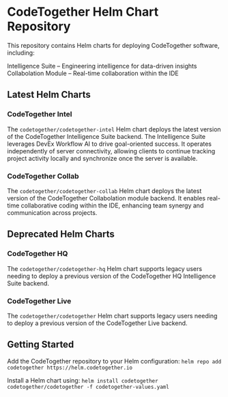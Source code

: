 # CodeTogether Helm Chart Repository

This repository contains Helm charts for deploying CodeTogether software, including:

Intelligence Suite – Engineering intelligence for data-driven insights
Collabolation Module – Real-time collaboration within the IDE

## Latest Helm Charts

### CodeTogether Intel

The `codetogether/codetogether-intel` Helm chart deploys the latest version of the CodeTogether Intelligence Suite backend. The Intelligence Suite leverages DevEx Workflow AI to drive goal-oriented success. It operates independently of server connectivity, allowing clients to continue tracking project activity locally and synchronize once the server is available.

### CodeTogether Collab

The `codetogether/codetogether-collab` Helm chart deploys the latest version of the CodeTogether Collabolation module backend. It enables real-time collaborative coding within the IDE, enhancing team synergy and communication across projects.

## Deprecated Helm Charts

### CodeTogether HQ

The `codetogether/codetogether-hq` Helm chart supports legacy users needing to deploy a previous version of the CodeTogether HQ Intelligence Suite backend.

### CodeTogether Live

The `codetogether/codetogether` Helm chart supports legacy users needing to deploy a previous version of the CodeTogether Live backend.

## Getting Started

Add the CodeTogether repository to your Helm configuration:
`helm repo add codetogether https://helm.codetogether.io`

Install a Helm chart using:
`helm install codetogether codetogether/codetogether -f codetogether-values.yaml`
